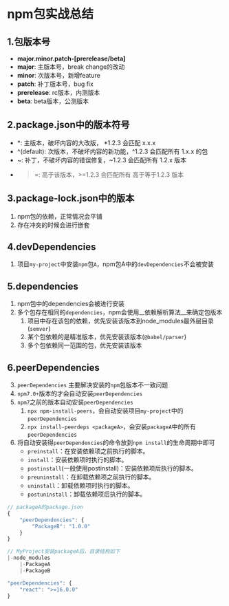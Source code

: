 # npm包实战总结

## 1.包版本号

- __major.minor.patch-[prerelease/beta]__
- __major__: 主版本号，break change的改动
- __minor__: 次版本号，新增feature
- __patch__: 补丁版本号，bug fix
- __prerelease__: rc版本，内测版本
- __beta__: beta版本，公测版本

## 2.package.json中的版本符号

- *: 主版本，破坏内容的大改版， *1.2.3 会匹配 x.x.x
- ^(default): 次版本，不破坏内容的新功能，^1.2.3 会匹配所有 1.x.x 的包
- ~: 补丁，不破坏内容的错误修复，~1.2.3 会匹配所有 1.2.x 版本
- >=: 高于该版本，>=1.2.3 会匹配所有 高于等于1.2.3 版本

## 3.package-lock.json中的版本

1. npm包的依赖，正常情况会平铺
2. 存在冲突的时候会进行嵌套

## 4.devDependencies

1. 项目`my-project`中安装`npm`包`A`，npm包A中的`devDependencies`不会被安装

## 5.dependencies

1. npm包中的dependencies会被进行安装
2. 多个包存在相同的`dependencies`，npm会使用__依赖解析算法__来确定包版本
    1. 项目中存在该包的依赖，优先安装该版本到node_modules最外层目录(`semver`)
    2. 某个包依赖的是精准版本，优先安装该版本(`@babel/parser`)
    3. 多个包依赖同一范围的包，优先安装该版本

## 6.peerDependencies

3. `peerDependencies` 主要解决安装的`npm`包版本不一致问题
4. `npm7.0+`版本的才会自动安装`peerDependencies`
5. `npm7`之前的版本自动安装`peerDependencies`
    1. `npx npm-install-peers`，会自动安装项目`my-project`中的`peerDependencies`
    2. `npx install-peerdeps <packageA>`，会安装`packageA`中的所有`peerDependencies`
6. 将自动安装得`peerDependencies`的命令放到`npm install`的生命周期中即可
    - `preinstall`：在安装依赖项之前执行的脚本。
    - `install`：安装依赖项时执行的脚本。
    - `postinstall`(一般使用postinstall)：安装依赖项后执行的脚本。
    - `preuninstall`：在卸载依赖项之前执行的脚本。
    - `uninstall`：卸载依赖项时执行的脚本。
    - `postuninstall`：卸载依赖项后执行的脚本。


```js
// packageA的package.json
{
    "peerDependencies": {
        "PackageB": "1.0.0"
    }
}

// MyProject安装packageA后，目录结构如下
|-node_modules
    |-PackageA
    |-PackageB
```
```js
"peerDependencies": {
    "react": ">=16.0.0"
}
```
